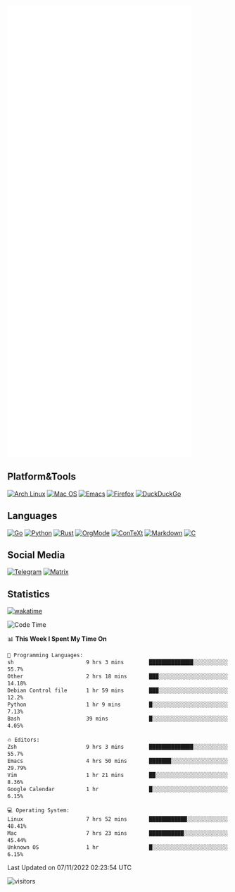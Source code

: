 ![Metrics](https://github.com/SteamedFish/SteamedFish/blob/master/github-metrics.svg)

## Platform&Tools

[![Arch Linux](https://img.shields.io/badge/ArchLinux-1793D1?logo=arch-linux&logoColor=fff&style=flat-square)](https://archlinux.org/)
[![Mac OS](https://img.shields.io/badge/MacOS-000000?style=flat-square&logo=macos&logoColor=F0F0F0)](https://www.apple.com/macos/)
[![Emacs](https://img.shields.io/badge/Emacs-%237F5AB6.svg?&style=flat-square&logo=gnu-emacs&logoColor=white)](https://www.gnu.org/software/emacs/)
[![Firefox](https://img.shields.io/badge/Firefox-FF7139?style=flat-square&logo=Firefox-Browser&logoColor=white)](https://firefox.com/)
[![DuckDuckGo](https://img.shields.io/badge/DuckDuckGo-DE5833?style=flat-square&logo=DuckDuckGo&logoColor=white)](https://duckduckgo.com/)

## Languages

[![Go](https://img.shields.io/badge/Golang-%2300ADD8.svg?style=flat-square&logo=go&logoColor=white)](https://golang.org/)
[![Python](https://img.shields.io/badge/Python-3670A0?style=flat-square&logo=python&logoColor=ffdd54)](https://www.python.org/)
[![Rust](https://img.shields.io/badge/Rust-%23000000.svg?style=flat-square&logo=rust&logoColor=white)](https://www.rust-lang.org/)
[![OrgMode](https://img.shields.io/badge/OrgMode-%23000000.svg?style=flat-square&logo=org&logoColor=white)](https://orgmode.org/)
[![ConTeXt](https://img.shields.io/badge/ConTeXt-%23008080.svg?style=flat-square&logo=latex&logoColor=white)](https://contextgarden.net/)
[![Markdown](https://img.shields.io/badge/MarkDown-%23000000.svg?style=flat-square&logo=markdown&logoColor=white)](https://daringfireball.net/projects/markdown/)
[![C](https://img.shields.io/badge/C-%2300599C.svg?style=flat-square&logo=c&logoColor=white)](https://www.iso.org/standard/74528.html)

## Social Media
[![Telegram](https://img.shields.io/badge/SteamedFish-2CA5E0?style=social&logo=telegram&logoColor=white)](https://t.me/SteamedFish)
[![Matrix](https://img.shields.io/badge/SteamedFish-2CA5E0?style=social&logo=matrix&logoColor=black)](https://matrix.to/#/@i:steamedfish.org)

## Statistics
[![wakatime](https://wakatime.com/badge/user/168280d6-fcf2-4b4f-ad3a-dc4612f35b38.svg)](https://wakatime.com/@168280d6-fcf2-4b4f-ad3a-dc4612f35b38)

<!--START_SECTION:waka-->
![Code Time](http://img.shields.io/badge/Code%20Time-2%2C118%20hrs%2055%20mins-blue)

📊 **This Week I Spent My Time On** 

```text
💬 Programming Languages: 
sh                       9 hrs 3 mins        ██████████████░░░░░░░░░░░   55.7% 
Other                    2 hrs 18 mins       ███░░░░░░░░░░░░░░░░░░░░░░   14.18% 
Debian Control file      1 hr 59 mins        ███░░░░░░░░░░░░░░░░░░░░░░   12.2% 
Python                   1 hr 9 mins         █░░░░░░░░░░░░░░░░░░░░░░░░   7.13% 
Bash                     39 mins             █░░░░░░░░░░░░░░░░░░░░░░░░   4.05%

🔥 Editors: 
Zsh                      9 hrs 3 mins        ██████████████░░░░░░░░░░░   55.7% 
Emacs                    4 hrs 50 mins       ███████░░░░░░░░░░░░░░░░░░   29.79% 
Vim                      1 hr 21 mins        ██░░░░░░░░░░░░░░░░░░░░░░░   8.36% 
Google Calendar          1 hr                █░░░░░░░░░░░░░░░░░░░░░░░░   6.15%

💻 Operating System: 
Linux                    7 hrs 52 mins       ████████████░░░░░░░░░░░░░   48.41% 
Mac                      7 hrs 23 mins       ███████████░░░░░░░░░░░░░░   45.44% 
Unknown OS               1 hr                █░░░░░░░░░░░░░░░░░░░░░░░░   6.15%

```


 Last Updated on 07/11/2022 02:23:54 UTC
<!--END_SECTION:waka-->

![visitors](https://visitor-badge.laobi.icu/badge?page_id=SteamedFish.SteamedFish)
